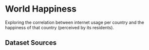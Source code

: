 # World Happiness
Exploring the correlation between internet usage per country and the happiness of that country (perceived by its residents).

## Dataset Sources
